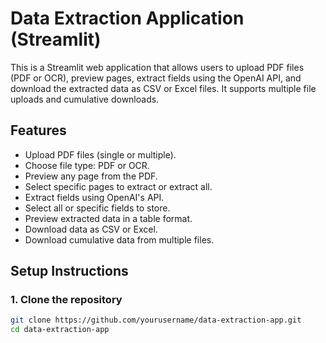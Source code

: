 # Data Extraction Application (Streamlit)

This is a Streamlit web application that allows users to upload PDF files (PDF or OCR), preview pages, extract fields using the OpenAI API, and download the extracted data as CSV or Excel files. It supports multiple file uploads and cumulative downloads.

## Features
- Upload PDF files (single or multiple).
- Choose file type: PDF or OCR.
- Preview any page from the PDF.
- Select specific pages to extract or extract all.
- Extract fields using OpenAI's API.
- Select all or specific fields to store.
- Preview extracted data in a table format.
- Download data as CSV or Excel.
- Download cumulative data from multiple files.

## Setup Instructions

### 1. Clone the repository
```bash
git clone https://github.com/yourusername/data-extraction-app.git
cd data-extraction-app
